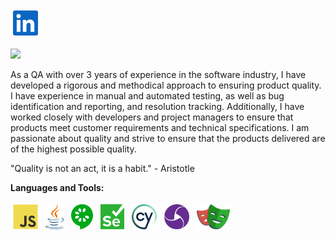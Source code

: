 
<p align="left">
<a href="https://www.linkedin.com/in/angelleoneltorrelopez/">
<img src="images/linkedin-icon.svg" height="40" style="vertical-align:down; margin:4px" alt="javascript">
</a>

![](https://visitor-badge.glitch.me/badge?page_id=angelleoneltorrelopez.angelleoneltorrelopez)

</p>

<p> As a QA with over 3 years of experience in the software industry, I have developed a rigorous and methodical approach to ensuring product quality. I have experience in manual and automated testing, as well as bug identification and reporting, and resolution tracking. Additionally, I have worked closely with developers and project managers to ensure that products meet customer requirements and technical specifications. I am passionate about quality and strive to ensure that the products delivered are of the highest possible quality.
</p>
<p>
"Quality is not an act, it is a habit." - Aristotle
</p>

**Languages and Tools:**

<p align="left">
<img src="images/javascript.svg" height="40" style="vertical-align:down; margin:4px" alt="javascript">

<img src="images/java.svg" height="40" style="vertical-align:down; margin:4px" alt="java">

<img src="images/cucumber.svg" height="40" style="vertical-align:down; margin:4px" alt="cucumber" />

<img src="images/selenium.svg" height="40" style="vertical-align:down; margin:4px" alt="selenium" />

<img src="images/cypress-icon.svg" height="40" style="vertical-align:down; margin:4px" alt="cypress" />

<img src="images/appium.svg" height="40" style="vertical-align:down; margin:4px" alt="appium" />

<img src="images/playwright.svg" height="40" style="vertical-align:down; margin:4px" alt="playwright" />

</p>
